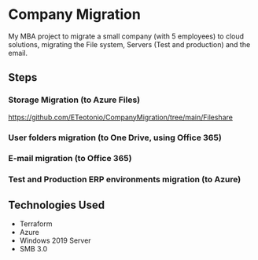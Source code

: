 # Company Migration

My MBA project to migrate a small company (with 5 employees) to cloud solutions, migrating the File system, Servers (Test and production) and the email.

## Steps

### Storage Migration (to Azure Files)
https://github.com/ETeotonio/CompanyMigration/tree/main/Fileshare

### User folders migration (to One Drive, using Office 365)
### E-mail migration (to Office 365)
### Test and Production ERP environments migration (to Azure)

## Technologies Used
- Terraform
- Azure
- Windows 2019 Server
- SMB 3.0